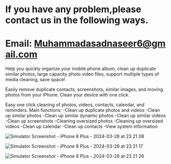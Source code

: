 # If you have any problem,please contact us in the following ways.

# Email: Muhammadasadnaseer6@gmail.com 

Help you quickly organize your mobile phone album, clean up duplicate similar photos, large capacity photo video files, support multiple types of media cleaning, save space!

Easily remove duplicate contacts, screenshots, similar images, and moving photos from your iPhone. Clean your device with one click.

  

Easy one click cleaning of photos, videos, contacts, calendar, and reminders.
Main functions:
-Clean up duplicate photos and videos
-Clean up similar photos
-Clean up similar dynamic photos
-Clean up similar videos
-Clean up screenshots
-Cleaning oversized photos
-Cleaning up oversized videos
-Clean up calendar
-Clean up contacts
-View system information

![Simulator Screenshot - iPhone 8 Plus - 2024-03-28 at 23 21 08](https://github.com/nebula2024/BG/assets/165248011/c65fc4d6-3161-4c00-a7e4-e2870d559ea2)

![Simulator Screenshot - iPhone 8 Plus - 2024-03-28 at 23 21 17](https://github.com/nebula2024/BG/assets/165248011/50a9dc93-bccb-4b0d-8afb-7d8f604954ad)

![Simulator Screenshot - iPhone 8 Plus - 2024-03-28 at 23 21 26](https://github.com/nebula2024/BG/assets/165248011/634fb12d-9f67-4389-abb3-4b30f4821a78)
